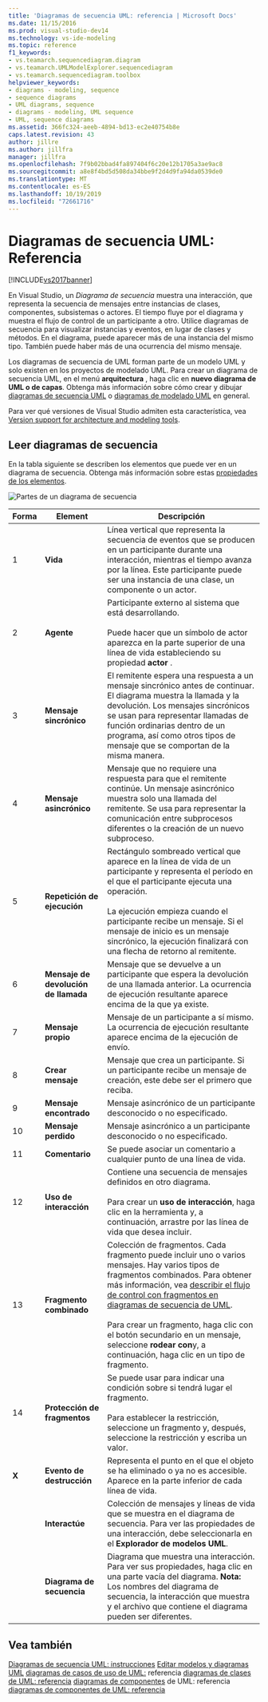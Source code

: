 ```yaml
---
title: 'Diagramas de secuencia UML: referencia | Microsoft Docs'
ms.date: 11/15/2016
ms.prod: visual-studio-dev14
ms.technology: vs-ide-modeling
ms.topic: reference
f1_keywords:
- vs.teamarch.sequencediagram.diagram
- vs.teamarch.UMLModelExplorer.sequencediagram
- vs.teamarch.sequencediagram.toolbox
helpviewer_keywords:
- diagrams - modeling, sequence
- sequence diagrams
- UML diagrams, sequence
- diagrams - modeling, UML sequence
- UML, sequence diagrams
ms.assetid: 366fc324-aeeb-4894-bd13-ec2e40754b8e
caps.latest.revision: 43
author: jillre
ms.author: jillfra
manager: jillfra
ms.openlocfilehash: 7f9b02bbad4fa897404f6c20e12b1705a3ae9ac8
ms.sourcegitcommit: a8e8f4bd5d508da34bbe9f2d4d9fa94da0539de0
ms.translationtype: MT
ms.contentlocale: es-ES
ms.lasthandoff: 10/19/2019
ms.locfileid: "72661716"
---
```

# <a name="uml-sequence-diagrams-reference"></a>Diagramas de secuencia UML: Referencia
[!INCLUDE[vs2017banner](../includes/vs2017banner.md)]

En Visual Studio, un *Diagrama de secuencia* muestra una interacción, que representa la secuencia de mensajes entre instancias de clases, componentes, subsistemas o actores. El tiempo fluye por el diagrama y muestra el flujo de control de un participante a otro. Utilice diagramas de secuencia para visualizar instancias y eventos, en lugar de clases y métodos. En el diagrama, puede aparecer más de una instancia del mismo tipo. También puede haber más de una ocurrencia del mismo mensaje.

 Los diagramas de secuencia de UML forman parte de un modelo UML y solo existen en los proyectos de modelado UML. Para crear un diagrama de secuencia UML, en el menú **arquitectura** , haga clic en **nuevo diagrama de UML o de capas**. Obtenga más información sobre cómo crear y dibujar [diagramas de secuencia UML](../modeling/uml-sequence-diagrams-guidelines.md) o [diagramas de modelado UML](../modeling/edit-uml-models-and-diagrams.md) en general.

 Para ver qué versiones de Visual Studio admiten esta característica, vea [Version support for architecture and modeling tools](../modeling/what-s-new-for-design-in-visual-studio.md#VersionSupport).

## <a name="reading-sequence-diagrams"></a>Leer diagramas de secuencia
 En la tabla siguiente se describen los elementos que puede ver en un diagrama de secuencia. Obtenga más información sobre estas [propiedades de los elementos](../modeling/properties-of-elements-on-uml-sequence-diagrams.md).

 ![Partes de un diagrama de secuencia](../modeling/media/uml-sequence.png "UML_Sequence")

|**Forma**|**Element**|**Descripción**|
|---------------|-----------------|---------------------|
|1|**Vida**|Línea vertical que representa la secuencia de eventos que se producen en un participante durante una interacción, mientras el tiempo avanza por la línea. Este participante puede ser una instancia de una clase, un componente o un actor.|
|2|**Agente**|Participante externo al sistema que está desarrollando.<br /><br /> Puede hacer que un símbolo de actor aparezca en la parte superior de una línea de vida estableciendo su propiedad **actor** .|
|3|**Mensaje sincrónico**|El remitente espera una respuesta a un mensaje sincrónico antes de continuar. El diagrama muestra la llamada y la devolución. Los mensajes sincrónicos se usan para representar llamadas de función ordinarias dentro de un programa, así como otros tipos de mensaje que se comportan de la misma manera.|
|4|**Mensaje asincrónico**|Mensaje que no requiere una respuesta para que el remitente continúe. Un mensaje asincrónico muestra solo una llamada del remitente. Se usa para representar la comunicación entre subprocesos diferentes o la creación de un nuevo subproceso.|
|5|**Repetición de ejecución**|Rectángulo sombreado vertical que aparece en la línea de vida de un participante y representa el período en el que el participante ejecuta una operación.<br /><br /> La ejecución empieza cuando el participante recibe un mensaje. Si el mensaje de inicio es un mensaje sincrónico, la ejecución finalizará con una flecha de retorno al remitente.|
|6|**Mensaje de devolución de llamada**|Mensaje que se devuelve a un participante que espera la devolución de una llamada anterior. La ocurrencia de ejecución resultante aparece encima de la que ya existe.|
|7|**Mensaje propio**|Mensaje de un participante a sí mismo. La ocurrencia de ejecución resultante aparece encima de la ejecución de envío.|
|8|**Crear mensaje**|Mensaje que crea un participante. Si un participante recibe un mensaje de creación, este debe ser el primero que reciba.|
|9|**Mensaje encontrado**|Mensaje asincrónico de un participante desconocido o no especificado.|
|10|**Mensaje perdido**|Mensaje asincrónico a un participante desconocido o no especificado.|
|11|**Comentario**|Se puede asociar un comentario a cualquier punto de una línea de vida.|
|12|**Uso de interacción**|Contiene una secuencia de mensajes definidos en otro diagrama.<br /><br /> Para crear un **uso de interacción**, haga clic en la herramienta y, a continuación, arrastre por las línea de vida que desea incluir.|
|13|**Fragmento combinado**|Colección de fragmentos. Cada fragmento puede incluir uno o varios mensajes. Hay varios tipos de fragmentos combinados. Para obtener más información, vea [describir el flujo de control con fragmentos en diagramas de secuencia de UML](../modeling/describe-control-flow-with-fragments-on-uml-sequence-diagrams.md).<br /><br /> Para crear un fragmento, haga clic con el botón secundario en un mensaje, seleccione **rodear con**y, a continuación, haga clic en un tipo de fragmento.|
|14|**Protección de fragmentos**|Se puede usar para indicar una condición sobre si tendrá lugar el fragmento.<br /><br /> Para establecer la restricción, seleccione un fragmento y, después, seleccione la restricción y escriba un valor.|
|**X**|**Evento de destrucción**|Representa el punto en el que el objeto se ha eliminado o ya no es accesible. Aparece en la parte inferior de cada línea de vida.|
||**Interactúe**|Colección de mensajes y líneas de vida que se muestra en el diagrama de secuencia. Para ver las propiedades de una interacción, debe seleccionarla en el **Explorador de modelos UML**.|
||**Diagrama de secuencia**|Diagrama que muestra una interacción. Para ver sus propiedades, haga clic en una parte vacía del diagrama. **Nota:**  Los nombres del diagrama de secuencia, la interacción que muestra y el archivo que contiene el diagrama pueden ser diferentes.|

## <a name="see-also"></a>Vea también
 [Diagramas de secuencia UML: instrucciones](../modeling/uml-sequence-diagrams-guidelines.md) [Editar modelos y diagramas UML](../modeling/edit-uml-models-and-diagrams.md) [diagramas de casos de uso de UML:](../modeling/uml-use-case-diagrams-reference.md) referencia [diagramas de clases de UML: referencia](../modeling/uml-class-diagrams-reference.md) [diagramas de componentes](../modeling/uml-component-diagrams-reference.md) de UML: referencia [diagramas de componentes de UML: referencia](../modeling/uml-component-diagrams-reference.md)
